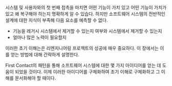 시스템 및 사용자와의 첫 번째 접촉을 마치면 어떤 기능이 가치 있고 어떤 기능이 가치가 있고 왜 복구해야 하는지 명확하게 알 수 있습다. 
하지만 소프트웨어 시스템의 전반적인 설계에 대한 지식이 부족해 다음 요소를 예측할 수 없다. 
 
- 기능을 레거시 시스템에서 제거할 수 있는지 여부와 시스템에서 제거할 수 있는지
- 얼마나 많은 노력이 필요할지 


이러한 초기 이해는은 리엔지니어링 프로젝트의 성공에 매우 중요하다. 이 장에서는 이를 얻는 방법에 대해 간략하게 설명한다.

First Contact의 패턴을 통해 소프트웨어 시스템에 대한 몇 가지 아이디어를 얻는 데 도움이 되었을 것이다. 
이제 이러한 아이디어를 구체화하여 초기 이해로 구체화하고 그 이해를 문서화해야 할 때이다. 
